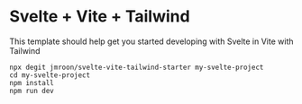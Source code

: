 # Svelte + Vite + Tailwind

This template should help get you started developing with Svelte in Vite with Tailwind

```
npx degit jmroon/svelte-vite-tailwind-starter my-svelte-project
cd my-svelte-project
npm install
npm run dev
```
